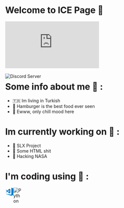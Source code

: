 # Welcome to ICE Page 🌴

[![Website](https://img.shields.io/website?label=ICE🍿&style=for-the-badge&url=https%3A%2F%2Fcodestackr.com)]()

[<img align="left" alt="Discord Server" src="https://discord.com/api/guilds/767419095845961768/embed.png" />][webdevplaylist]

# Some info about me 🦄 :
* 🇹🇷 Im living in Turkish  
* 🍔 Hamburger is the best food ever seen
* 🌱 Ewww, only chill mood here

# Im currently working on 🌵 :
* 🦋 SLX Project 
* 🍪 Some HTML shit
* 🍡 Hacking NASA

# I'm coding using 🍌 :
[<img align="left" alt="Visual Studio Code" width="26px" src="https://raw.githubusercontent.com/github/explore/80688e429a7d4ef2fca1e82350fe8e3517d3494d/topics/visual-studio-code/visual-studio-code.png" />][webdevplaylist]
[<img align="left" alt="Python" width="26px" src="https://media.discordapp.net/attachments/786550175397052419/793874820440784896/image0.png" />][webdevplaylist]


[website]: https://codeSTACKr.com
[course]: http://vsCodeHero.com
[twitter]: https://twitter.com/codeSTACKr
[youtube]: https://youtube.com/codeSTACKr
[instagram]: https://instagram.com/codeSTACKr
[linkedin]: https://linkedin.com/in/codeSTACKr
[webdevplaylist]: https://www.youtube.com/playlist?list=PLkwxH9e_vrAJ0WbEsFA9W3I1W-g_BTsbt
[jsplaylist]: https://www.youtube.com/playlist?list=PLkwxH9e_vrALRJKu7wfXby3MKeflhTu6B
[cssplaylist]: https://www.youtube.com/playlist?list=PLkwxH9e_vrALSdvZuEh6gqQdmDoDIoqz4
[reactplaylist]: https://www.youtube.com/playlist?list=PLkwxH9e_vrAK4TdffpxKY3QGyHCpxFcQ0
